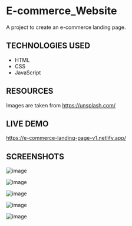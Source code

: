 # E-commerce_Website
A project to create an e-commerce landing page.

## TECHNOLOGIES USED
* HTML
* CSS
* JavaScript

## RESOURCES
Images are taken from https://unsplash.com/

## LIVE DEMO
https://e-commerce-landing-page-v1.netlify.app/

## SCREENSHOTS
![image](https://github.com/sengweihan/E-commerce_Website/assets/75483818/6921ab32-13f9-4f94-8ce0-e52cdb04421e)

![image](https://github.com/sengweihan/E-commerce_Website/assets/75483818/e02bb69f-6baa-4b24-9bbd-18f5ea3beead)

![image](https://github.com/sengweihan/E-commerce_Website/assets/75483818/69329bfd-02c6-4520-a1dd-afb9ebccb15f)

![image](https://github.com/sengweihan/E-commerce_Website/assets/75483818/d9728f61-754f-491f-bb63-781ebe98cbec)

![image](https://github.com/sengweihan/E-commerce_Website/assets/75483818/34f36805-dbc7-44a2-8b6b-f55585508fd5)


